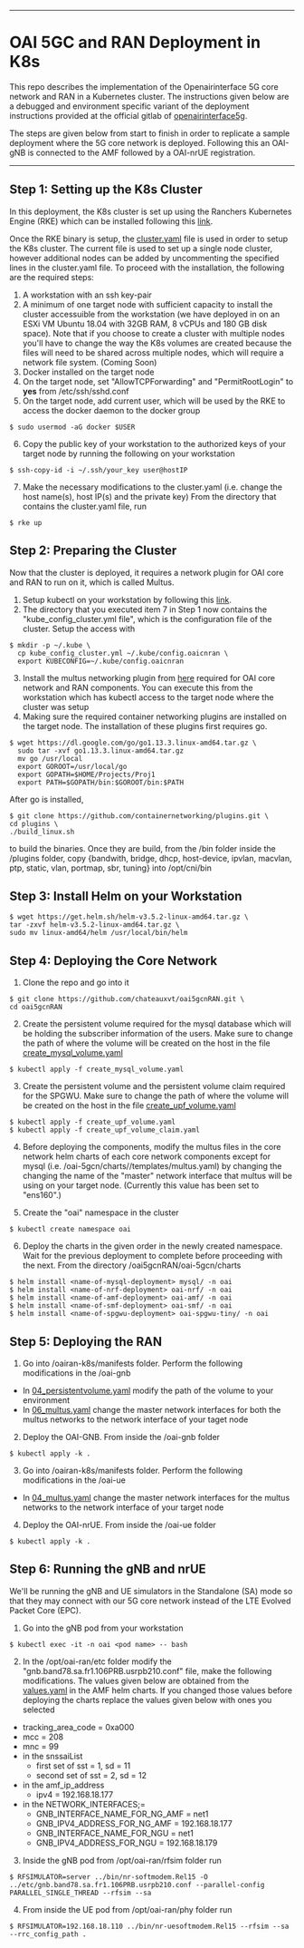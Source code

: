 ------------------------------------------------------------------------------

# OAI 5GC and RAN Deployment in K8s 
 
This repo describes the implementation of the Openairinterface 5G core network and RAN in a Kubernetes cluster. The instructions given below are a debugged and environment specific variant of the deployment instructions provided at the official gitlab of [openairinterface5g](https://gitlab.eurecom.fr/oai).

The steps are given below from start to finish in order to replicate a sample deployment where the 5G core network is deployed. Following this an OAI-gNB is connected to the AMF followed by a OAI-nrUE registration.

------------------------------------------------------------------------------

## Step 1: Setting up the K8s Cluster

In this deployment, the K8s cluster is set up using the Ranchers Kubernetes Engine (RKE) which can be installed following this [link](https://rancher.com/docs/rke/latest/en/installation/).

Once the RKE binary is setup, the [cluster.yaml](cluster.yml) file is used in order to setup the K8s cluster. The current file is used to set up a single node cluster, however additional nodes can be added by uncommenting the specified lines in the cluster.yaml file. To proceed with the installation, the following are the required steps: 
1. A workstation with an ssh key-pair
2. A minimum of one target node with sufficient capacity to install the cluster accessuible from the workstation (we have deployed in on an ESXi VM Ubuntu 18.04 with 32GB RAM, 8 vCPUs and 180 GB disk space). Note that if you choose to create a cluster with multiple nodes you'll have to change the way the K8s volumes are created because the files will need to be shared across multiple nodes, which will require a network file system. (Coming Soon)
3. Docker installed on the target node
4. On the target node, set "AllowTCPForwarding" and "PermitRootLogin" to **yes** from /etc/ssh/sshd.conf  
5. On the target node, add current user, which will be used by the RKE to access the docker daemon to the docker group 
```
$ sudo usermod -aG docker $USER
```
6. Copy the public key of your workstation to the authorized keys of your target node by running the following on your workstation
```
$ ssh-copy-id -i ~/.ssh/your_key user@hostIP
```
7. Make the necessary modifications to the cluster.yaml (i.e. change the host name(s), host IP(s) and the private key)
 From the directory that contains the cluster.yaml file, run
```
$ rke up
```
## Step 2: Preparing the Cluster
Now that the cluster is deployed, it requires a network plugin for OAI core and RAN to run on it, which is called Multus. 
1. Setup kubectl on your workstation by following this [link](https://kubernetes.io/docs/tasks/tools/install-kubectl-linux/).
2. The directory that you executed item 7 in Step 1 now contains the "kube_config_cluster.yml file", which is the configuration file of the cluster. Setup the access with
```
$ mkdir -p ~/.kube \
  cp kube_config_cluster.yml ~/.kube/config.oaicnran \
  export KUBECONFIG=~/.kube/config.oaicnran 
```
3. Install the multus networking plugin from [here](https://github.com/k8snetworkplumbingwg/multus-cni) required for OAI core network and RAN components. You can execute this from the workstation which has kubectl access to the target node where the cluster was setup
4. Making sure the required container networking plugins are installed on the target node. The installation of these plugins first requires go. 
```
$ wget https://dl.google.com/go/go1.13.3.linux-amd64.tar.gz \ 
  sudo tar -xvf go1.13.3.linux-amd64.tar.gz
  mv go /usr/local 
  export GOROOT=/usr/local/go
  export GOPATH=$HOME/Projects/Proj1
  export PATH=$GOPATH/bin:$GOROOT/bin:$PATH
```
After go is installed,
```
$ git clone https://github.com/containernetworking/plugins.git \
cd plugins \
./build_linux.sh
```
to build the binaries. Once they are build, from the /bin folder inside the /plugins folder, copy {bandwith, bridge, dhcp, host-device, ipvlan, macvlan, ptp, static, vlan, portmap, sbr, tuning} into /opt/cni/bin

## Step 3: Install Helm on your Workstation
```
$ wget https://get.helm.sh/helm-v3.5.2-linux-amd64.tar.gz \
tar -zxvf helm-v3.5.2-linux-amd64.tar.gz \
sudo mv linux-amd64/helm /usr/local/bin/helm
```
## Step 4: Deploying the Core Network
1. Clone the repo and go into it
```
$ git clone https://github.com/chateauxvt/oai5gcnRAN.git \ 
cd oai5gcnRAN 
```
2. Create the persistent volume required for the mysql database which will be holding the subscriber information of the users. Make sure to change the path of where the volume will be created on the host in the file [create_mysql_volume.yaml](create_mysql_volume.yaml)
```
$ kubectl apply -f create_mysql_volume.yaml
```
3. Create the persistent volume and the persistent volume claim required for the SPGWU. Make sure to change the path of where the volume will be created on the host in the file [create_upf_volume.yaml](create_upf_volume.yaml)
```
$ kubectl apply -f create_upf_volume.yaml
$ kubectl apply -f create_upf_volume_claim.yaml
```
4. Before deploying the components, modify the multus files in the core network helm charts of each core network components except for mysql (i.e. /oai-5gcn/charts/<component>/templates/multus.yaml) by changing the changing the name of the "master" network interface that multus will be using on your target node. (Currently this value has been set to "ens160".)
 
5. Create the "oai" namespace in the cluster 
```
$ kubectl create namespace oai
```
6. Deploy the charts in the given order in the newly created namespace. Wait for the previous deployment to complete before proceeding with the next. From the directory /oai5gcnRAN/oai-5gcn/charts
```
$ helm install <name-of-mysql-deployment> mysql/ -n oai
$ helm install <name-of-nrf-deployment> oai-nrf/ -n oai
$ helm install <name-of-amf-deployment> oai-amf/ -n oai
$ helm install <name-of-smf-deployment> oai-smf/ -n oai
$ helm install <name-of-spgwu-deployment> oai-spgwu-tiny/ -n oai
```
## Step 5: Deploying the RAN 
1. Go into /oairan-k8s/manifests folder. Perform the following modifications in the /oai-gnb
  - In [04_persistentvolume.yaml](oairan-k8s/manifests/oai-gnb/04_persistentvolume.yaml) modify the path of the volume to your environment
  - In [06_multus.yaml](oairan-k8s/manifests/oai-gnb/06_multus.yaml) change the master network interfaces for both the multus networks to the network interface of your taget node
2. Deploy the OAI-GNB. From inside the /oai-gnb folder 
```
$ kubectl apply -k .
```
3. Go into /oairan-k8s/manifests folder. Perform the following modifications in the /oai-ue
  - In [04_multus.yaml](oairan-k8s/manifests/oai-ue/04_multus.yaml) change the master network interfaces for the multus networks to the network interface of your target node
4. Deploy the OAI-nrUE. From inside the /oai-ue folder 
```
$ kubectl apply -k .
```
## Step 6: Running the gNB and nrUE
We'll be running the gNB and UE simulators in the Standalone (SA) mode so that they may connect with our 5G core network instead of the LTE Evolved Packet Core (EPC). 
1. Go into the gNB pod from your workstation
```
$ kubectl exec -it -n oai <pod name> -- bash
```
2. In the /opt/oai-ran/etc folder modify the "gnb.band78.sa.fr1.106PRB.usrpb210.conf" file, make the following modifications. The values given below are obtained from the [values.yaml](oai-5gcn/charts/oai-amf/values.yaml) in the AMF helm charts. If you changed those values before deploying the charts replace the values given below with ones you selected
  - tracking_area_code = 0xa000
  - mcc = 208
  - mnc = 99
  - in the snssaiList 
     - first set of sst = 1, sd = 11
     - second set of sst = 2, sd = 12
  - in the amf_ip_address
     - ipv4 = 192.168.18.177
  - in the NETWORK_INTERFACES;=
     - GNB_INTERFACE_NAME_FOR_NG_AMF = net1
     - GNB_IPV4_ADDRESS_FOR_NG_AMF = 192.168.18.177
     - GNB_INTERFACE_NAME_FOR_NGU = net1
     - GNB_IPV4_ADDRESS_FOR_NGU = 192.168.18.179
 
3. Inside the gNB pod from /opt/oai-ran/rfsim folder run 
```
$ RFSIMULATOR=server ../bin/nr-softmodem.Rel15 -O ../etc/gnb.band78.sa.fr1.106PRB.usrpb210.conf --parallel-config PARALLEL_SINGLE_THREAD --rfsim --sa
```
4. From inside the UE pod from /opt/oai-ran/phy folder run 
```
$ RFSIMULATOR=192.168.18.110 ../bin/nr-uesoftmodem.Rel15 --rfsim --sa --rrc_config_path .
```
 
 
 
 


 



